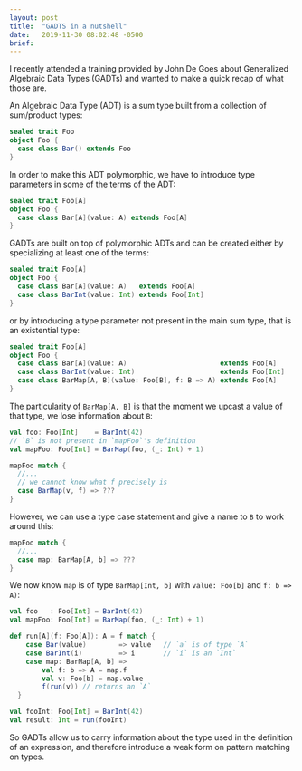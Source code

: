 ```yaml
---
layout: post
title:  "GADTS in a nutshell"
date:   2019-11-30 08:02:48 -0500
brief: 
---
```


I recently attended a training provided by John De Goes about Generalized Algebraic Data Types (GADTs) and wanted to make a quick recap of what those are.

An Algebraic Data Type (ADT) is a sum type built from a collection of sum/product types:
```scala
sealed trait Foo
object Foo {
  case class Bar() extends Foo
}
```

In order to make this ADT polymorphic, we have to introduce type parameters in some of the terms of the ADT:
```scala
sealed trait Foo[A]
object Foo {
  case class Bar[A](value: A) extends Foo[A]
}
```

GADTs are built on top of polymorphic ADTs and can be created either by specializing at least one of the terms:
```scala
sealed trait Foo[A]
object Foo {
  case class Bar[A](value: A)   extends Foo[A]
  case class BarInt(value: Int) extends Foo[Int]
}
```
or by introducing a type parameter not present in the main sum type, that is an existential type:
```scala
sealed trait Foo[A]
object Foo {
  case class Bar[A](value: A)                       extends Foo[A]
  case class BarInt(value: Int)                     extends Foo[Int]
  case class BarMap[A, B](value: Foo[B], f: B => A) extends Foo[A]
}
```

The particularity of `BarMap[A, B]` is that the moment we upcast a value of that type, we lose information about `B`:
```scala
val foo: Foo[Int]    = BarInt(42)
// `B` is not present in `mapFoo`'s definition
val mapFoo: Foo[Int] = BarMap(foo, (_: Int) + 1)

mapFoo match {
  //...
  // we cannot know what f precisely is
  case BarMap(v, f) => ???
}
```

However, we can use a type case statement and give a name to `B` to work around this:
```scala
mapFoo match {
  //...
  case map: BarMap[A, b] => ???
}
```

We now know `map` is of type `BarMap[Int, b]` with `value: Foo[b]` and `f: b => A)`:
```scala
val foo   : Foo[Int] = BarInt(42)
val mapFoo: Foo[Int] = BarMap(foo, (_: Int) + 1)

def run[A](f: Foo[A]): A = f match {
    case Bar(value)        => value   // `a` is of type `A`
    case BarInt(i)         => i       // `i` is an `Int`
    case map: BarMap[A, b] => 
        val f: b => A = map.f
        val v: Foo[b] = map.value
        f(run(v)) // returns an `A`
  }

val fooInt: Foo[Int] = BarInt(42)
val result: Int = run(fooInt)
```
So GADTs allow us to carry information about the type used in the definition of an expression, and therefore introduce a weak form on pattern matching on types.